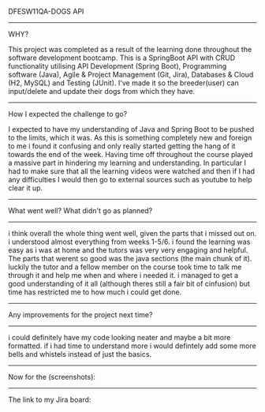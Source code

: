 DFESW11QA-DOGS API

-------------

WHY?

This project was completed as a result of the learning done throughout the software development bootcamp. This is a SpringBoot API with CRUD functionality utilising  API Development (Spring Boot),  Programming software (Java), Agile & Project Management (Git, Jira), Databases & Cloud (H2, MySQL) and Testing (JUnit). I've made it so the breeder(user) can input/delete and update their dogs from which they have.
 
-------------

How I expected the challenge to go?

I expected to have my understanding of Java and Spring Boot to be pushed to the limits, which it was. As this is something completely new and foreign to me i found it confusing and only really started getting the hang of it towards the end of the week. Having time off throughout the course played a massive part in hindering my learning and understanding. In particular I had to make sure that all the learning videos were watched and then if I had any difficulties I would then go to external sources such as youtube to help clear it up. 

-------------

What went well? What didn't go as planned?

-------------

i think overall the whole thing went well, given the parts that i missed out on. i understood almost everything from weeks 1-5/6. i found the learning was easy as i was at home and the tutors was very very engaging and helpful. The parts that werent so good was the java sections (the main chunk of it). luckily the tutor and a fellow member on the course took time to talk me through it and help me when and where i needed it. i managed to get a good understanding of it all (although theres still a fair bit of cinfusion) but time has restricted me to how much i could get done.

-------------

Any improvements for the project next time?

-------------

i could definitely have my code looking neater and maybe a bit more formatted. if i had time to understand more i would defintely add some more bells and whistels instead of just the basics. 

-------------

Now for the (screenshots): 

-------------

The link to my Jira board: